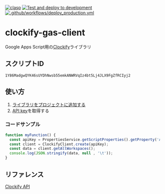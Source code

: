 [![clasp](https://img.shields.io/badge/built%20with-clasp-4285f4.svg)](https://github.com/google/clasp) [![Test and deploy to development](https://github.com/andysumi/clockify-gas-client/actions/workflows/deploy_development.yml/badge.svg)](https://github.com/andysumi/clockify-gas-client/actions/workflows/deploy_development.yml) [![.github/workflows/deploy_production.yml](https://github.com/andysumi/clockify-gas-client/actions/workflows/deploy_production.yml/badge.svg)](https://github.com/andysumi/clockify-gas-client/actions/workflows/deploy_production.yml)

# clockify-gas-client

Google Apps Script用の[Clockify](https://clockify.me)ライブラリ

## スクリプトID

`1Y86MadgwQYK46sUYDhNwsb55emkANWRVqIz4bt5Lj4JLX9FgZfRCIyj2`

## 使い方

1. [ライブラリをプロジェクトに追加する](https://developers.google.com/apps-script/guides/libraries)
2. [API key](https://clockify.me/user/settings)を取得する

### コードサンプル

```js
function myFunction() {
  const apiKey = PropertiesService.getScriptProperties().getProperty('API_KEY');
  const client = ClockifyClient.create(apiKey);
  const data = client.getAllWorkspaces();
  console.log(JSON.stringify(data, null , '\t'));
}
```

## リファレンス

[Clockify API](https://clockify.me/developers-api)
